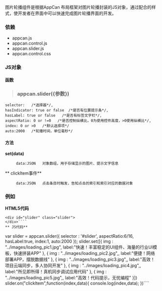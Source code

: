 ﻿ 图片轮播组件是根据AppCan 布局框架对图片轮播封装的JS对象，通过配合的样式，使开发者在界面中可以快速完成图片轮播界面的开发。
### 依赖
- appcan.js
- appcan.control.js
- appcan.slider.js
- appcan.control.css

### JS对象
  #### 函数
  >###  appcan.slider({参数})
  
    selector:   /*选择器*/, 
    hasIndicator: true or false  /*是否有位置提示条*/, 
    hasLabel: true or false   /*是否有标签文字栏*/, 
    aspectRatio: 0 or !=0   /*是否控制纵横比，0为使用控件高度，>0使用纵横比*/, 
    index: 0 or >0   /*默认选择项*/ 
    auto:2000   /*轮播时间，单位毫秒*/ 
  #### 方法
**set(data)**
````
     data:JSON   对象数组，用于存储显示的图片、提示文字信息 
````
** clickItem事件**
````
     data:JSON   点击条目时触发，告知点击的索引和索引对应的数据对象 
````
### 例如


**HTML5代码**
````
<div id="slider" class="slider">
</div>````
** JS代码**
 ````
var slider = appcan.slider({
      selector : '#slider',
      aspectRatio:6/16,
      hasLabel:true,
      index:1,
      auto:2000
  });
  slider.set([{
      img : "../images/loading_pic1.jpg",
      label:"快速！丰富稳定的UI组件、海量的行业UI模板，快速拼装APP"
  }, {
      img : "../images/loading_pic2.jpg",,
      label:"便捷！网络部署APP，摆脱数据线"
  }, {
      img : "../images/loading_pic3.jpg",,
      label:"高效！项目云端同步，多人协同开发"
  }, {
      img : "../images/loading_pic4.jpg",,
      label:"所见即所得！真机同步调试应用代码"
  }, {
      img : "../images/loading_pic5.jpg",,
      label:"高效！代码提示，无忧编程"
  }])
  slider.on("clickItem",function(index,data){
      console.log(index,data);
  })````